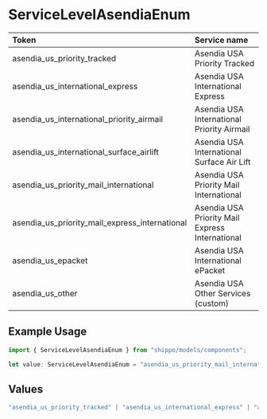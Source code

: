 # ServiceLevelAsendiaEnum

|Token | Service name|
|:---|:---|
| asendia_us_priority_tracked | Asendia USA Priority Tracked|
| asendia_us_international_express | Asendia USA International Express|
| asendia_us_international_priority_airmail | Asendia USA International Priority Airmail|
| asendia_us_international_surface_airlift | Asendia USA International Surface Air Lift|
| asendia_us_priority_mail_international | Asendia USA Priority Mail International|
| asendia_us_priority_mail_express_international | Asendia USA Priority Mail Express International|
| asendia_us_epacket | Asendia USA International ePacket|
| asendia_us_other | Asendia USA Other Services (custom)|


## Example Usage

```typescript
import { ServiceLevelAsendiaEnum } from "shippo/models/components";

let value: ServiceLevelAsendiaEnum = "asendia_us_priority_mail_international";
```

## Values

```typescript
"asendia_us_priority_tracked" | "asendia_us_international_express" | "asendia_us_international_priority_airmail" | "asendia_us_international_surface_airlift" | "asendia_us_priority_mail_international" | "asendia_us_priority_mail_express_international" | "asendia_us_epacket" | "asendia_us_other"
```